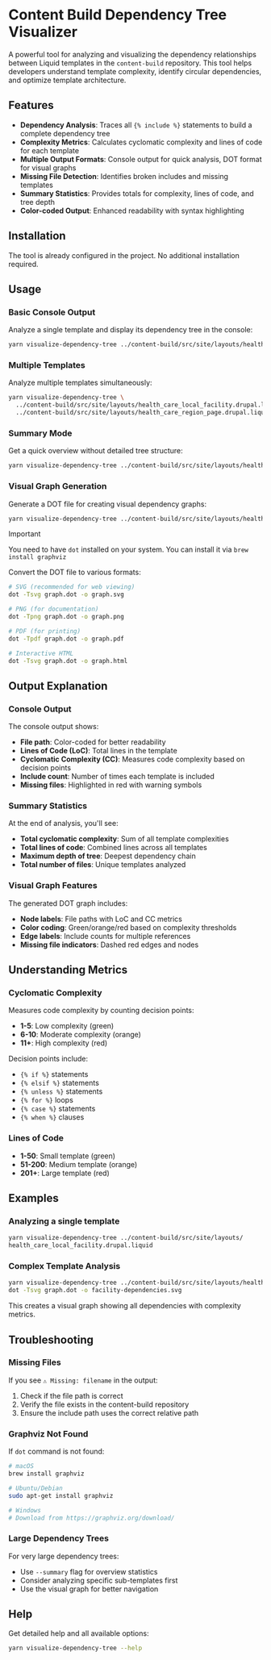 # Content Build Dependency Tree Visualizer

A powerful tool for analyzing and visualizing the dependency relationships between Liquid templates in the `content-build` repository. This tool helps developers understand template complexity, identify circular dependencies, and optimize template architecture.

## Features

- **Dependency Analysis**: Traces all `{% include %}` statements to build a complete dependency tree
- **Complexity Metrics**: Calculates cyclomatic complexity and lines of code for each template
- **Multiple Output Formats**: Console output for quick analysis, DOT format for visual graphs
- **Missing File Detection**: Identifies broken includes and missing templates
- **Summary Statistics**: Provides totals for complexity, lines of code, and tree depth
- **Color-coded Output**: Enhanced readability with syntax highlighting

## Installation

The tool is already configured in the project. No additional installation required.

## Usage

### Basic Console Output

Analyze a single template and display its dependency tree in the console:

```sh
yarn visualize-dependency-tree ../content-build/src/site/layouts/health_care_local_facility.drupal.liquid
```

### Multiple Templates

Analyze multiple templates simultaneously:

```sh
yarn visualize-dependency-tree \
  ../content-build/src/site/layouts/health_care_local_facility.drupal.liquid \
  ../content-build/src/site/layouts/health_care_region_page.drupal.liquid
```

### Summary Mode

Get a quick overview without detailed tree structure:

```sh
yarn visualize-dependency-tree ../content-build/src/site/layouts/health_care_local_facility.drupal.liquid --summary
```

### Visual Graph Generation

Generate a DOT file for creating visual dependency graphs:

```sh
yarn visualize-dependency-tree ../content-build/src/site/layouts/health_care_local_facility.drupal.liquid --dot
```

> [!important]
> You need to have `dot` installed on your system. You can install it via `brew install graphviz`

Convert the DOT file to various formats:

```sh
# SVG (recommended for web viewing)
dot -Tsvg graph.dot -o graph.svg

# PNG (for documentation)
dot -Tpng graph.dot -o graph.png

# PDF (for printing)
dot -Tpdf graph.dot -o graph.pdf

# Interactive HTML
dot -Tsvg graph.dot -o graph.html
```

## Output Explanation

### Console Output

The console output shows:

- **File path**: Color-coded for better readability
- **Lines of Code (LoC)**: Total lines in the template
- **Cyclomatic Complexity (CC)**: Measures code complexity based on decision points
- **Include count**: Number of times each template is included
- **Missing files**: Highlighted in red with warning symbols

### Summary Statistics

At the end of analysis, you'll see:

- **Total cyclomatic complexity**: Sum of all template complexities
- **Total lines of code**: Combined lines across all templates
- **Maximum depth of tree**: Deepest dependency chain
- **Total number of files**: Unique templates analyzed

### Visual Graph Features

The generated DOT graph includes:

- **Node labels**: File paths with LoC and CC metrics
- **Color coding**: Green/orange/red based on complexity thresholds
- **Edge labels**: Include counts for multiple references
- **Missing file indicators**: Dashed red edges and nodes

## Understanding Metrics

### Cyclomatic Complexity

Measures code complexity by counting decision points:

- **1-5**: Low complexity (green)
- **6-10**: Moderate complexity (orange)
- **11+**: High complexity (red)

Decision points include:

- `{% if %}` statements
- `{% elsif %}` statements
- `{% unless %}` statements
- `{% for %}` loops
- `{% case %}` statements
- `{% when %}` clauses

### Lines of Code

- **1-50**: Small template (green)
- **51-200**: Medium template (orange)
- **201+**: Large template (red)

## Examples

### Analyzing a single template

```sh
yarn visualize-dependency-tree ../content-build/src/site/layouts/
health_care_local_facility.drupal.liquid
```

### Complex Template Analysis

```sh
yarn visualize-dependency-tree ../content-build/src/site/layouts/health_care_local_facility.drupal.liquid --dot
dot -Tsvg graph.dot -o facility-dependencies.svg
```

This creates a visual graph showing all dependencies with complexity metrics.

## Troubleshooting

### Missing Files

If you see `⚠️ Missing: filename` in the output:

1. Check if the file path is correct
2. Verify the file exists in the content-build repository
3. Ensure the include path uses the correct relative path

### Graphviz Not Found

If `dot` command is not found:

```sh
# macOS
brew install graphviz

# Ubuntu/Debian
sudo apt-get install graphviz

# Windows
# Download from https://graphviz.org/download/
```

### Large Dependency Trees

For very large dependency trees:

- Use `--summary` flag for overview statistics
- Consider analyzing specific sub-templates first
- Use the visual graph for better navigation

## Help

Get detailed help and all available options:

```sh
yarn visualize-dependency-tree --help
```
